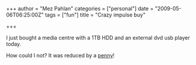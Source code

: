 +++
author = "Mez Pahlan"
categories = ["personal"]
date = "2009-05-06T06:25:00Z"
tags = ["fun"]
title = "Crazy impulse buy"

+++

I just bought a media centre with a 1TB HDD and an external dvd usb player today.

How could I not? It was reduced by a
[penny](http://www.amazon.co.uk/Popcorn-Hour-A110-1TB-Networked/dp/B001W81M0Q/ref=sr_1_2?ie=UTF8&amp;s=electronics&amp;qid=1241587685&amp;sr=8-2)!

<!--more-->
